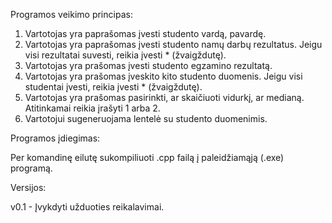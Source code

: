 Programos veikimo principas:

1. Vartotojas yra paprašomas įvesti studento vardą, pavardę.
2. Vartotojas yra paprašomas įvesti studento namų darbų rezultatus.
   Jeigu visi rezultatai suvesti, reikia įvesti * (žvaigždutę).
3. Vartotojas yra prašomas įvesti studento egzamino rezultatą.
4. Vartotojas yra prašomas įveskito kito studento duomenis.
   Jeigu visi studentai įvesti, reikia įvesti * (žvaigždutę).
5. Vartotojas yra prašomas pasirinkti, ar skaičiuoti vidurkį, ar medianą.
   Atitinkamai reikia įrašyti 1 arba 2.
6. Vartotojui sugeneruojama lentelė su studento duomenimis.

Programos įdiegimas:

Per komandinę eilutę sukompiliuoti .cpp failą į paleidžiamąją (.exe) programą.

Versijos:

v0.1 - Įvykdyti užduoties reikalavimai.

